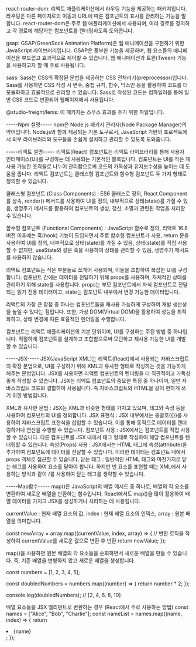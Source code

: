 react-router-dom: 리액트 애플리케이션에서 라우팅 기능을 제공하는 패키지입니다. 
라우팅은 다른 페이지로의 이동과 URL에 따른 컴포넌트의 표시를 관리하는 기능을 말합니다. 
react-router-dom은 주로 웹 애플리케이션에서 사용되며, 
여러 경로를 정의하고 각 경로에 해당하는 컴포넌트를 렌더링하도록 도와줍니다.


gsap: GSAP(GreenSock Animation Platform)은 웹 애니메이션을 구현하기 위한 JavaScript 라이브러리입니다.
GSAP은 풍부한 기능을 제공하며, 웹 요소들의 애니메이션을 부드럽고 효과적으로 제어할 수 있습니다. 
웹 애니메이션과 트윈(Tween) 기능을 사용하고자 할 때 주로 사용됩니다.


sass: Sass는 CSS의 확장된 문법을 제공하는 CSS 전처리기(preprocessor)입니다. 
Sass를 사용하면 CSS 작성 시 변수, 중첩 규칙, 함수, 믹스인 등을 활용하여 
코드를 더 모듈화하고 효율적으로 관리할 수 있습니다. 
Sass로 작성된 코드는 컴파일러를 통해 일반 CSS 코드로 변환되어 웹페이지에서 사용됩니다.

@studio-freight/lenis: 이 패키지는 스무스 효과를 주기 위한 파일입니다.


-----Npm 설명-----
npm은 Node.js 패키지 관리자(Node Package Manager)의 약어입니다.
Node.js와 함께 제공되는 기본 도구로서, JavaScript 기반의 프로젝트에서 외부 라이브러리와 도구들을 손쉽게 설치하고 관리할 수 있도록 도와줍니다.


-----리액트 설명-----
리액트(React) 컴포넌트는 리액트 라이브러리를 통해 사용자 인터페이스(UI)를 구성하는 데 사용되는 기본적인 블록입니다. 
컴포넌트는 UI를 작은 재사용 가능한 조각들로 나누어 관리함으로써 코드의 가독성과 유지보수성을 높이는 데 도움을 줍니다. 
리액트 컴포넌트는 클래스형 컴포넌트와 함수형 컴포넌트 두 가지 형태로 정의할 수 있습니다.


클래스형 컴포넌트 (Class Components) : ES6 클래스로 정의, React.Component를 상속, render() 메서드를 사용하여 UI를 정의, 내부적으로 상태(state)를 가질 수 있음, 생명주기 메서드를 활용하여 컴포넌트의 생성, 갱신, 소멸과 관련된 작업을 처리할 수 있습니다.

함수형 컴포넌트 (Functional Components) : JavaScript 함수로 정의, 리액트 16.8 버전 이후에는 훅(hook) 기능이 도입되면서 주로 함수형 컴포넌트가 사용, return 문을 사용하여 UI를 정의, 내부적으로 상태(state)를 가질 수 있음, 상태(state)를 직접 사용할 수 없지만, useState와 같은 훅을 사용하여 상태를 관리할 수 있음, 생명주기 메서드를 사용하지 않습니다.


리액트 컴포넌트는 작은 부분들로 쪼개어 사용되며, 이들을 조합하여 복잡한 UI를 구성합니다. 
컴포넌트 간에는 데이터를 전달하기 위해 props를 사용하며, 자체적인 상태를 관리하기 위해 state를 사용합니다. 
props는 부모 컴포넌트에서 자식 컴포넌트로 전달되는 읽기 전용 데이터이고, state는 컴포넌트 내부에서 변경 가능한 데이터입니다.


리액트의 가장 큰 장점 중 하나는 컴포넌트들을 재사용 가능하게 구성하여 개발 생산성을 높일 수 있다는 점입니다. 
또한, 가상 DOM(Virtual DOM)을 활용하여 성능을 최적화하고, 상태 변경에 따른 효율적인 렌더링을 수행합니다.


컴포넌트는 리액트 애플리케이션의 기본 단위이며, UI를 구성하는 주된 방법 중 하나입니다. 
적절하게 컴포넌트를 설계하고 조합함으로써 모던하고 재사용 가능한 UI를 개발할 수 있습니다.


-----JSX-----
JSX(JavaScript XML)는 리액트(React)에서 사용되는 자바스크립트의 확장 문법으로, 
UI를 구성하기 위해 XML과 유사한 형태로 작성하는 것을 가능하게 해주는 문법입니다. 
JSX를 사용하면 리액트 컴포넌트의 렌더링을 더 직관적이고 가독성 좋게 작성할 수 있습니다. 
JSX는 리액트 컴포넌트의 중요한 특징 중 하나이며, 일반 자바스크립트 코드와 결합하여 사용됩니다.
즉 자바스크립트와 HTML을 같이 편하게 쓰기 위한 방법입니다.

XML과 유사한 문법 : JSX는 XML과 비슷한 형태를 가지고 있으며, 태그와 속성 등을 사용하여 컴포넌트의 UI를 정의합니다.
JSX 표현식 : JSX 내부에서는 중괄호({})를 사용하여 자바스크립트 표현식을 삽입할 수 있습니다. 
이를 통해 동적으로 데이터를 렌더링하거나 연산을 수행할 수 있습니다.
컴포넌트 사용 : JSX에서는 컴포넌트를 직접 사용할 수 있습니다. 
다른 컴포넌트를 JSX 내에서 태그 형태로 작성하여 해당 컴포넌트를 렌더링할 수 있습니다.
속성(Props) 사용 : JSX에서는 HTML 태그에 속성(attribute)을 추가하여 컴포넌트에 데이터를 전달할 수 있습니다. 이러한 데이터는 컴포넌트 내에서 props 객체로 접근할 수 있습니다.
닫는 태그 : 일반적인 HTML 태그와 마찬가지로 닫는 태그를 사용하여 요소를 닫아야 합니다. 하지만 빈 요소를 표현할 때는 XML에서 사용하는 방식과 같이 /를 사용하여 닫는 태그를 생략할 수 있습니다.


-----Map함수-----
map()은 JavaScript의 배열 메서드 중 하나로, 배열의 각 요소를 변환하여 새로운 배열을 반환하는 함수입니다. 
React에서도 map()을 많이 활용하여 배열 데이터를 가지고 JSX를 생성하거나 처리하는 데 사용됩니다.

currentValue : 현재 배열 요소의 값, 
index : 현재 배열 요소의 인덱스, 
array : 원본 배열을 의미합니다.

const newArray = array.map((currentValue, index, array) => {
// 변환 로직을 작성하여 currentValue를 새로운 값으로 변환 후 반환
return newValue;
});

map()을 사용하면 원본 배열의 각 요소들을 순회하면서 새로운 배열을 만들 수 있습니다. 
즉, 기존 배열을 변형하지 않고 새로운 배열을 생성합니다.

const numbers = [1, 2, 3, 4, 5];

const doubledNumbers = numbers.map((number) => {
    return number * 2;
});

console.log(doubledNumbers); // [2, 4, 6, 8, 10]

배열 요소들을 JSX 엘리먼트로 변환하는 경우 (React에서 주로 사용하는 방법)
const names = ["Alice", "Bob", "Charlie"];
const nameList = names.map((name, index) => {
    return <li key={index}>{name}</li>;
});